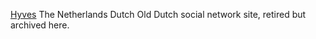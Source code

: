 
[Hyves](https://archive.org/details/hyves)
The Netherlands
Dutch
Old Dutch social network site, retired but archived here.
